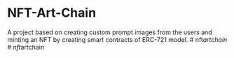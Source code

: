 ﻿# NFT-Art-Chain
 
A project based on creating custom prompt images from the users and minting an NFT by creating smart contracts of ERC-721 model.
#   n f t _ a r t c h a i n  
 #   n f t _ a r t c h a i n  
 